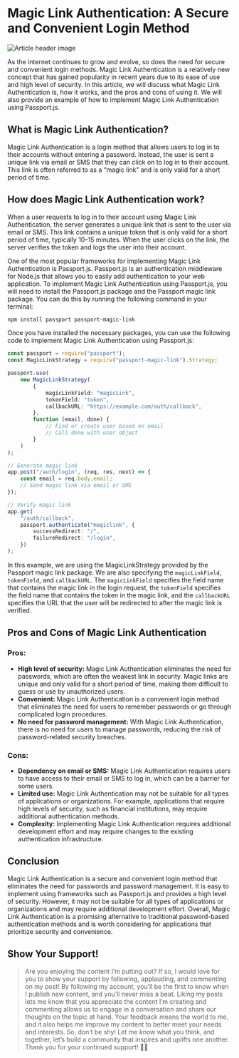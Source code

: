 # Magic Link Authentication: A Secure and Convenient Login Method

![Article header image](https://miro.medium.com/v2/resize:fit:720/format:webp/1*W7LrNff-YmKSqz3L6itj-A.png)

As the internet continues to grow and evolve, so does the need for secure and convenient login methods. Magic Link Authentication is a relatively new concept that has gained popularity in recent years due to its ease of use and high level of security. In this article, we will discuss what Magic Link Authentication is, how it works, and the pros and cons of using it. We will also provide an example of how to implement Magic Link Authentication using Passport.js.

## What is Magic Link Authentication?

Magic Link Authentication is a login method that allows users to log in to their accounts without entering a password. Instead, the user is sent a unique link via email or SMS that they can click on to log in to their account. This link is often referred to as a “magic link” and is only valid for a short period of time.

## How does Magic Link Authentication work?

When a user requests to log in to their account using Magic Link Authentication, the server generates a unique link that is sent to the user via email or SMS. This link contains a unique token that is only valid for a short period of time, typically 10–15 minutes. When the user clicks on the link, the server verifies the token and logs the user into their account.

One of the most popular frameworks for implementing Magic Link Authentication is Passport.js. Passport.js is an authentication middleware for Node.js that allows you to easily add authentication to your web application. To implement Magic Link Authentication using Passport.js, you will need to install the Passport.js package and the Passport magic link package. You can do this by running the following command in your terminal:

```bash
npm install passport passport-magic-link
```

Once you have installed the necessary packages, you can use the following code to implement Magic Link Authentication using Passport.js:

```ts
const passport = require("passport");
const MagicLinkStrategy = require("passport-magic-link").Strategy;

passport.use(
    new MagicLinkStrategy(
        {
            magicLinkField: "magicLink",
            tokenField: "token",
            callbackURL: "https://example.com/auth/callback",
        },
        function (email, done) {
            // Find or create user based on email
            // Call done with user object
        }
    )
);

// Generate magic link
app.post("/auth/login", (req, res, next) => {
    const email = req.body.email;
    // Send magic link via email or SMS
});

// Verify magic link
app.get(
    "/auth/callback",
    passport.authenticate("magiclink", {
        successRedirect: "/",
        failureRedirect: "/login",
    })
);
```

In this example, we are using the MagicLinkStrategy provided by the Passport magic link package. We are also specifying the `magicLinkField`, `tokenField`, and `callbackURL`. The `magicLinkField` specifies the field name that contains the magic link in the login request, the `tokenField` specifies the field name that contains the token in the magic link, and the `callbackURL` specifies the URL that the user will be redirected to after the magic link is verified.

## Pros and Cons of Magic Link Authentication

### Pros:

-   **High level of security:** Magic Link Authentication eliminates the need for passwords, which are often the weakest link in security. Magic links are unique and only valid for a short period of time, making them difficult to guess or use by unauthorized users.
-   **Convenient:** Magic Link Authentication is a convenient login method that eliminates the need for users to remember passwords or go through complicated login procedures.
-   **No need for password management:** With Magic Link Authentication, there is no need for users to manage passwords, reducing the risk of password-related security breaches.

### Cons:

-   **Dependency on email or SMS:** Magic Link Authentication requires users to have access to their email or SMS to log in, which can be a barrier for some users.
-   **Limited use:** Magic Link Authentication may not be suitable for all types of applications or organizations. For example, applications that require high levels of security, such as financial institutions, may require additional authentication methods.
-   **Complexity:** Implementing Magic Link Authentication requires additional development effort and may require changes to the existing authentication infrastructure.

## Conclusion

Magic Link Authentication is a secure and convenient login method that eliminates the need for passwords and password management. It is easy to implement using frameworks such as Passport.js and provides a high level of security. However, it may not be suitable for all types of applications or organizations and may require additional development effort. Overall, Magic Link Authentication is a promising alternative to traditional password-based authentication methods and is worth considering for applications that prioritize security and convenience.

## Show Your Support!

> Are you enjoying the content I’m putting out? If so, I would love for you to show your support by following, applauding, and commenting on my post!
> By following my account, you’ll be the first to know when I publish new content, and you’ll never miss a beat. Liking my posts lets me know that you appreciate the content I’m creating and commenting allows us to engage in a conversation and share our thoughts on the topic at hand.
> Your feedback means the world to me, and it also helps me improve my content to better meet your needs and interests. So, don’t be shy! Let me know what you think, and together, let’s build a community that inspires and uplifts one another.
> Thank you for your continued support! 🎉✨
